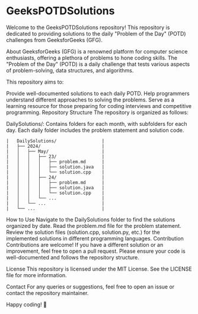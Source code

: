 # GeeksPOTDSolutions
Welcome to the GeeksPOTDSolutions repository! This repository is dedicated to providing solutions to the daily "Problem of the Day" (POTD) challenges from GeeksforGeeks (GFG).

About
GeeksforGeeks (GFG) is a renowned platform for computer science enthusiasts, offering a plethora of problems to hone coding skills. The "Problem of the Day" (POTD) is a daily challenge that tests various aspects of problem-solving, data structures, and algorithms.

This repository aims to:

Provide well-documented solutions to each daily POTD.
Help programmers understand different approaches to solving the problems.
Serve as a learning resource for those preparing for coding interviews and competitive programming.
Repository Structure
The repository is organized as follows:

DailySolutions/: Contains folders for each month, with subfolders for each day. Each daily folder includes the problem statement and solution code.

	|	DailySolutions/              	|	    
	|	├── 2024/                    	|	    
	|	│   ├── May/                 	|	    
	|	│   │   ├── 23/              	|	    
	|	│   │   │   ├── problem.md 	 	|	    
	|	│   │   │   ├── solution.java	|	    
	|	│   │   │   └── solution.cpp 	|	    
	|	│   │   ├── 24/              	|	    
	|	│   │   │   ├── problem.md   	|	    
	|	│   │   │   ├── solution.java	|	    
	|	│   │   │   └── solution.cpp 	|	    
	|	│   │   └── ...              	|	    
	|	│   └── ...                  	|	    
	|	└── ...                      	|	    


How to Use
Navigate to the DailySolutions folder to find the solutions organized by date.
Read the problem.md file for the problem statement.
Review the solution files (solution.cpp, solution.py, etc.) for the implemented solutions in different programming languages.
Contribution
Contributions are welcome! If you have a different solution or an improvement, feel free to open a pull request. Please ensure your code is well-documented and follows the repository structure.

License
This repository is licensed under the MIT License. See the LICENSE file for more information.

Contact
For any queries or suggestions, feel free to open an issue or contact the repository maintainer.


Happy coding! 🚀

